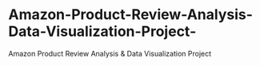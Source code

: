 # Amazon-Product-Review-Analysis-Data-Visualization-Project-
Amazon Product Review Analysis &amp; Data Visualization Project 
